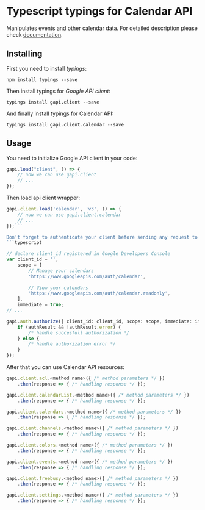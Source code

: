# Typescript typings for Calendar API
Manipulates events and other calendar data.
For detailed description please check [documentation](https://developers.google.com/google-apps/calendar/firstapp).

## Installing

First you need to install *typings*:
```
npm install typings --save 
```

Then install typings for *Google API client*:
```
typings install gapi.client --save 
```

And finally install typings for Calendar API:
```
typings install gapi.client.calendar --save 
```

## Usage

You need to initialize Google API client in your code:
```typescript
gapi.load("client", () => { 
    // now we can use gapi.client
    // ... 
});
```

Then load api client wrapper:
```typescript
gapi.client.load('calendar', 'v3', () => {
    // now we can use gapi.client.calendar
    // ... 
});```

Don't forget to authenticate your client before sending any request to resources:
```typescript

// declare client_id registered in Google Developers Console
var client_id = '',
    scope = [     
        // Manage your calendars
        'https://www.googleapis.com/auth/calendar',
    
        // View your calendars
        'https://www.googleapis.com/auth/calendar.readonly',
    ],
    immediate = true;
// ...

gapi.auth.authorize({ client_id: client_id, scope: scope, immediate: immediate }, authResult => {
    if (authResult && !authResult.error) {
        /* handle succesfull authorization */
    } else {
        /* handle authorization error */
    }
});            
```

After that you can use Calendar API resources:

```typescript
gapi.client.acl.<method name>({ /* method parameters */ })
    .then(response => { /* handling response */ });

gapi.client.calendarList.<method name>({ /* method parameters */ })
    .then(response => { /* handling response */ });

gapi.client.calendars.<method name>({ /* method parameters */ })
    .then(response => { /* handling response */ });

gapi.client.channels.<method name>({ /* method parameters */ })
    .then(response => { /* handling response */ });

gapi.client.colors.<method name>({ /* method parameters */ })
    .then(response => { /* handling response */ });

gapi.client.events.<method name>({ /* method parameters */ })
    .then(response => { /* handling response */ });

gapi.client.freebusy.<method name>({ /* method parameters */ })
    .then(response => { /* handling response */ });

gapi.client.settings.<method name>({ /* method parameters */ })
    .then(response => { /* handling response */ });
```